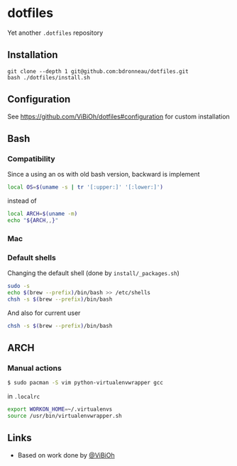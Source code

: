 # dotfiles

Yet another `.dotfiles` repository

## Installation

```
git clone --depth 1 git@github.com:bdronneau/dotfiles.git
bash ./dotfiles/install.sh
```

## Configuration

See https://github.com/ViBiOh/dotfiles#configuration for custom installation


## Bash

### Compatibility

Since a using an os with old bash version, backward is implement

```bash
local OS=$(uname -s | tr '[:upper:]' '[:lower:]')
```

instead of

```bash
local ARCH=$(uname -m)
echo "${ARCH,,}"
```

### Mac

### Default shells
Changing the default shell (done by `install/_packages.sh`)

```bash
sudo -s
echo $(brew --prefix)/bin/bash >> /etc/shells
chsh -s $(brew --prefix)/bin/bash
```

And also for current user

```bash
chsh -s $(brew --prefix)/bin/bash
```

## ARCH

### Manual actions

```bash
$ sudo pacman -S vim python-virtualenvwrapper gcc
```

in `.localrc`
```bash
export WORKON_HOME=~/.virtualenvs
source /usr/bin/virtualenvwrapper.sh
```

## Links

  - Based on work done by [@ViBiOh](https://github.com/ViBiOh/dotfiles)
